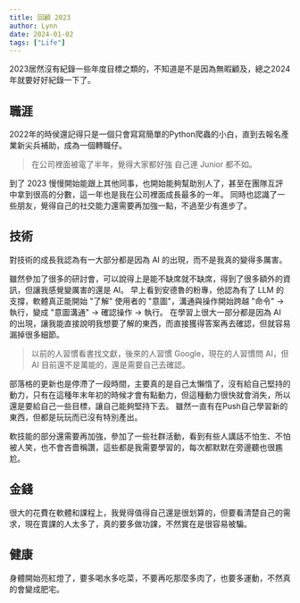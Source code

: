 ```yaml
---
title: 回顧 2023
author: Lynn
date: 2024-01-02
tags: ["Life"]
---
```


2023居然沒有紀錄一些年度目標之類的，不知道是不是因為無暇顧及，總之2024年就要好好紀錄一下了。

<!--more-->

## 職涯

2022年的時侯還記得只是一個只會寫寫簡單的Python爬蟲的小白，直到去報名產業新尖兵補助，成為一個轉職仔。

> 在公司裡面被電了半年，覺得大家都好強
> 自己連 Junior 都不如。

到了 2023 慢慢開始能跟上其他同事，也開始能夠幫助別人了，甚至在團隊互評中拿到很高的分數，這一年也是我在公司裡面成長最多的一年。
同時也認識了一些朋友，覺得自己的社交能力還需要再加強一點，不過至少有進步了。

## 技術

對技術的成長我認為有一大部分都是因為 AI 的出現，而不是我真的變得多厲害。

雖然參加了很多的研討會，可以說得上是能不缺席就不缺席，得到了很多額外的資訊，但讓我感覺變厲害的還是 AI。
早上看到安德魯的粉專，他認為有了 LLM 的支撐，軟體真正能開始 "了解" 使用者的 "意圖"，溝通與操作開始跨越 "命令" -> 執行，變成 "意圖溝通" -> 確認操作 -> 執行。
在學習上很大一部分都是因為 AI 的出現，讓我能直接說明我想要了解的東西，而直接獲得答案再去確認，但就容易漏掉很多細節。

> 以前的人習慣看書找文獻，後來的人習慣 Google，現在的人習慣問 AI，但 AI 目前還不是萬能的，還是需要自己去確認。

部落格的更新也是停滯了一段時間，主要真的是自己太懶惰了，沒有給自己堅持的動力，只有在這種年末年初的時候才會有點動力，但這種動力很快就會消失，所以還是要給自己一些目標，讓自己能夠堅持下去。
雖然一直有在Push自己學習新的東西，但都是玩玩而已沒有特別產出。

軟技能的部分還需要再加強，參加了一些社群活動，看到有些人講話不怕生、不怕被人笑，也不會吝嗇稱讚，這些都是我需要學習的，每次都默默在旁邊聽也很尷尬。

## 金錢

很大的花費在軟體和課程上，我覺得值得自己還是很划算的，但要看清楚自己的需求，現在賣課的人太多了，真的要多做功課，不然實在是很容易被騙。

## 健康

身體開始亮紅燈了，要多喝水多吃菜，不要再吃那麼多肉了，也要多運動，不然真的會變成肥宅。